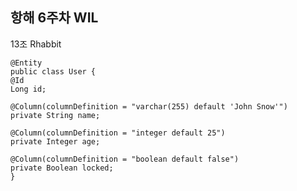 ## 항해 6주차 WIL

13조 Rhabbit

    @Entity
    public class User {
    @Id
    Long id;
 
    @Column(columnDefinition = "varchar(255) default 'John Snow'")
    private String name;
 
    @Column(columnDefinition = "integer default 25")
    private Integer age;
 
    @Column(columnDefinition = "boolean default false")
    private Boolean locked;
    }

